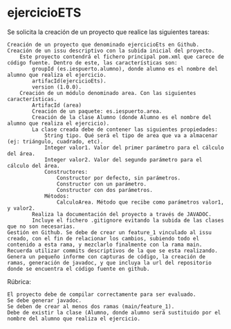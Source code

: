 # ejercicioETS
Se solicita la creación de un proyecto que realice las siguientes tareas:

    Creación de un proyecto que denominado ejercicioEts en Github.
    Creación de un issu descriptivo con la subida inicial del proyecto.
        Este proyecto contendrá el fichero principal pom.xml que carece de código fuente. Dentro de este, las características son:
            groupId (es.iespuerto.alumno), donde alumno es el nombre del alumno que realiza el ejercicio.
            artifacId(ejercicioEts).
            version (1.0.0).
        Creación de un módulo denominado area. Con las siguientes características.
            ArtifacId (area)
            Creación de un paquete: es.iespuerto.area.
            Creación de la clase Alumno (donde Alumno es el nombre del alumno que realiza el ejercicio).
            La clase creada debe de contener las siguientes propiedades:
                String tipo. Qué será el tipo de area que va a almacenar (ej: triángulo, cuadrado, etc).
                Integer valor1. Valor del primer parámetro para el cálculo del área.
                Integer valor2. Valor del segundo parámetro para el cálculo del área.
                Constructores:
                    Constructor por defecto, sin parámetros.
                    Constructor con un parámetro.
                    Constructor con dos parámetros.
                Métodos:
                    CalculoArea. Método que recibe como parámetros valor1, y valor2.
            Realiza la documentación del proyecto a través de JAVADOC.
            Incluye el fichero .gitignore evitando la subida de las clases que no son necesarias.
    Gestión en Github. Se debe de crear un feature_1 vinculado al issu creado, con el fin de relacionar los cambios, subiendo todo el contenido a esta rama, y mezclarlo finalmente con la rama main. Recuerda utilizar commits descriptivos de la que se esta realizando.
    Genera un pequeño informe con capturas de código, la creación de ramas, generación de javadoc, y que incluya la url del repositorio donde se encuentra el código fuente en github. 

Rúbrica:

    El proyecto debe de compilar correctamente para ser evaluado.
    Se debe generar javadoc.
    Se deben de crear al menos dos ramas (main/feature_1).
    Debe de existir la clase (Alumno, donde alumno será sustituido por el nombre del alumno que realiza el ejercicio.
